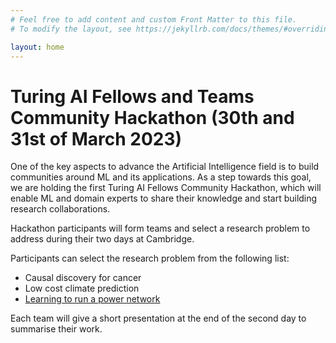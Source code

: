 ```yaml
---
# Feel free to add content and custom Front Matter to this file.
# To modify the layout, see https://jekyllrb.com/docs/themes/#overriding-theme-defaults

layout: home
---
```


<div id="description">
  <h1>Turing AI Fellows and Teams Community Hackathon (30th and 31st of March 2023)</h1>
  <p>
    One of the key aspects to advance the Artificial Intelligence field is to build communities around ML and its applications. 
    As a step towards this goal, we are holding the first Turing AI Fellows Community Hackathon, which will enable ML and domain 
    experts to share their knowledge and start building research collaborations.
  </p>
  <p>
    Hackathon participants will form teams and select a research problem to address during their two days at Cambridge. 
  </p>
  <p> 
    Participants can select the research problem from the following list:
    <ul>
      <li>Causal discovery for cancer</li>
      <li>Low cost climate prediction</li>
      <li>
        <a target="_blank" href="./materials/problem_3/grid_operation.html">
          Learning to run a power network
        </a>
      </li> 
    </ul>
  </p>
  <p>
    Each team will give a short presentation at the end of the second day to summarise their work.
  </p>
</div>
